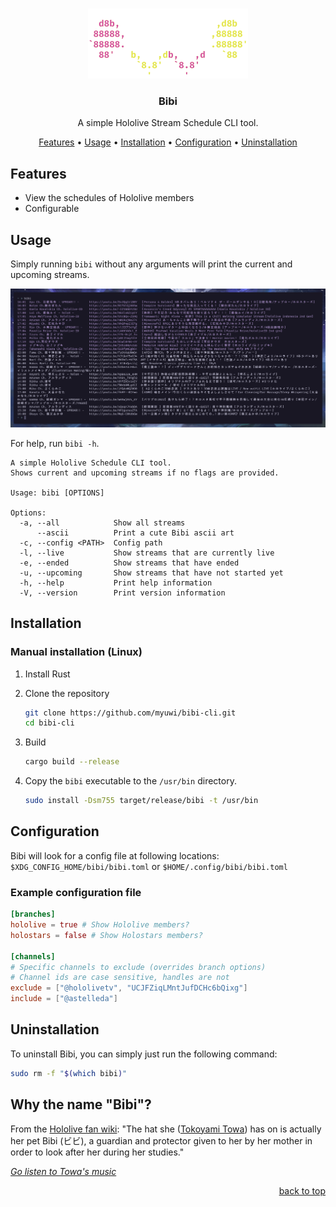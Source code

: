 <div align="top"></div>
<br />
<div align="center">

![Bibi](assets/Bibi.png)

### Bibi

A simple Hololive Stream Schedule CLI tool.

[Features](#features)
•
[Usage](#usage)
•
[Installation](#installation)
•
[Configuration](#configuration)
•
[Uninstallation](#uninstallation)

</div>

## Features

- View the schedules of Hololive members
- Configurable

## Usage

Simply running `bibi` without any arguments will print the current and upcoming streams.

![Usage](assets/usage.png)

For help, run `bibi -h`.

```
A simple Hololive Schedule CLI tool.
Shows current and upcoming streams if no flags are provided.

Usage: bibi [OPTIONS]

Options:
  -a, --all            Show all streams
      --ascii          Print a cute Bibi ascii art
  -c, --config <PATH>  Config path
  -l, --live           Show streams that are currently live
  -e, --ended          Show streams that have ended
  -u, --upcoming       Show streams that have not started yet
  -h, --help           Print help information
  -V, --version        Print version information
```

## Installation

### Manual installation (Linux)

1. Install Rust
2. Clone the repository

   ```sh
   git clone https://github.com/myuwi/bibi-cli.git
   cd bibi-cli
   ```

3. Build

   ```sh
   cargo build --release
   ```

4. Copy the `bibi` executable to the `/usr/bin` directory.

   ```sh
   sudo install -Dsm755 target/release/bibi -t /usr/bin
   ```

## Configuration

Bibi will look for a config file at following locations: `$XDG_CONFIG_HOME/bibi/bibi.toml` or `$HOME/.config/bibi/bibi.toml`

### Example configuration file

```toml
[branches]
hololive = true # Show Hololive members?
holostars = false # Show Holostars members?

[channels]
# Specific channels to exclude (overrides branch options)
# Channel ids are case sensitive, handles are not
exclude = ["@hololivetv", "UCJFZiqLMntJufDCHc6bQixg"]
include = ["@astelleda"]
```

## Uninstallation

To uninstall Bibi, you can simply just run the following command:

```sh
sudo rm -f "$(which bibi)"
```

## Why the name "Bibi"?

From the [Hololive fan wiki][towa-wiki]: "The hat she ([Tokoyami Towa][towa-yt]) has on is actually her pet Bibi (ビビ), a guardian and protector given to her by her mother in order to look after her during her studies."

[_Go listen to Towa's music_][towa-music]

<p align="right"><a href="#top">back to top</a></p>

[towa-wiki]: https://hololive.wiki/wiki/Tokoyami_Towa
[towa-yt]: https://www.youtube.com/channel/UC1uv2Oq6kNxgATlCiez59hw
[towa-music]: https://youtu.be/F1_OQXNF8b8
